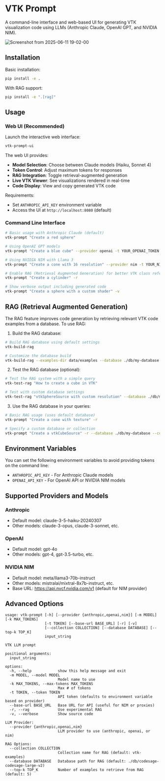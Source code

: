 # VTK Prompt

A command-line interface and web-based UI for generating VTK visualization code using LLMs (Anthropic Claude, OpenAI GPT, and NVIDIA NIM).

![Screenshot from 2025-06-11 19-02-00](https://github.com/user-attachments/assets/2e1e85c3-4efd-43e4-810c-185b851d609d)

## Installation

Basic installation:
```bash
pip install -e .
```

With RAG support:
```bash
pip install -e ".[rag]"
```

## Usage

### Web UI (Recommended)

Launch the interactive web interface:

```bash
vtk-prompt-ui
```

The web UI provides:
- **Model Selection**: Choose between Claude models (Haiku, Sonnet 4)
- **Token Control**: Adjust maximum tokens for responses
- **RAG Integration**: Toggle retrieval-augmented generation
- **Live VTK Viewer**: See visualizations rendered in real-time
- **Code Display**: View and copy generated VTK code

Requirements:
- Set `ANTHROPIC_API_KEY` environment variable
- Access the UI at `http://localhost:8080` (default)

### Command Line Interface

```bash
# Basic usage with Anthropic Claude (default)
vtk-prompt "Create a red sphere"

# Using OpenAI GPT models
vtk-prompt "Create a blue cube" --provider openai -t YOUR_OPENAI_TOKEN

# Using NVIDIA NIM with Llama 3
vtk-prompt "Create a cone with 16 resolution" --provider nim -t YOUR_NIM_TOKEN

# Enable RAG (Retrieval Augmented Generation) for better VTK class references
vtk-prompt "Create a cylinder" -r

# Show verbose output including generated code
vtk-prompt "Create a sphere with a custom shader" -v
```

## RAG (Retrieval Augmented Generation)

The RAG feature improves code generation by retrieving relevant VTK code examples from a database. To use RAG:

1. Build the RAG database:
```bash
# Build RAG database using default settings
vtk-build-rag

# Customize the database build
vtk-build-rag --examples-dir data/examples --database ./db/my-database --collection-name vtk-examples
```

2. Test the RAG database (optional):
```bash
# Test the RAG system with a simple query
vtk-test-rag "How to create a cube in VTK"

# Test with custom database settings
vtk-test-rag "vtkSphereSource with custom resolution" --database ./db/my-database --collection my-collection
```

3. Use the RAG database in your queries:
```bash
# Basic RAG usage (uses default database)
vtk-prompt "Create a cone with texture" -r

# Specify a custom database or collection
vtk-prompt "Create a vtkCubeSource" -r --database ./db/my-database --collection my-collection
```

## Environment Variables

You can set the following environment variables to avoid providing tokens on the command line:
- `ANTHROPIC_API_KEY` - For Anthropic Claude models
- `OPENAI_API_KEY` - For OpenAI API or NVIDIA NIM models

## Supported Providers and Models

### Anthropic
- Default model: claude-3-5-haiku-20240307
- Other models: claude-3-opus, claude-3-sonnet, etc.

### OpenAI 
- Default model: gpt-4o
- Other models: gpt-4, gpt-3.5-turbo, etc.

### NVIDIA NIM
- Default model: meta/llama3-70b-instruct
- Other models: mistralai/mixtral-8x7b-instruct, etc.
- Base URL: https://api.nvcf.nvidia.com/v1 (default for NIM provider)

## Advanced Options

```
usage: vtk-prompt [-h] [--provider {anthropic,openai,nim}] [-m MODEL] [-k MAX_TOKENS]
                  [-t TOKEN] [--base-url BASE_URL] [-r] [-v]
                  [--collection COLLECTION] [--database DATABASE] [--top-k TOP_K]
                  input_string

VTK LLM prompt

positional arguments:
  input_string

options:
  -h, --help            show this help message and exit
  -m MODEL, --model MODEL
                        Model name to use
  -k MAX_TOKENS, --max-tokens MAX_TOKENS
                        Max # of tokens
  -t TOKEN, --token TOKEN
                        API token (defaults to environment variable based on provider)
  --base-url BASE_URL   Base URL for API (useful for NIM or proxies)
  -r, --rag             Use experimental RAG
  -v, --verbose         Show source code

LLM Provider:
  --provider {anthropic,openai,nim}
                        LLM provider to use (anthropic, openai, or nim)

RAG Options:
  --collection COLLECTION
                        Collection name for RAG (default: vtk-examples)
  --database DATABASE   Database path for RAG (default: ./db/codesage-codesage-large-v2)
  --top-k TOP_K         Number of examples to retrieve from RAG (default: 5)
```
